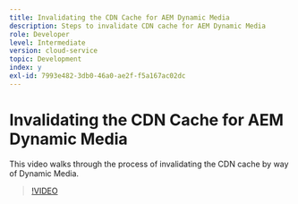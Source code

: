 ```yaml
---
title: Invalidating the CDN Cache for AEM Dynamic Media
description: Steps to invalidate CDN cache for AEM Dynamic Media
role: Developer
level: Intermediate
version: cloud-service
topic: Development
index: y
exl-id: 7993e482-3db0-46a0-ae2f-f5a167ac02dc
---
```

# Invalidating the CDN Cache for AEM Dynamic Media

This video walks through the process of invalidating the CDN cache by way of Dynamic Media.

>[!VIDEO](https://video.tv.adobe.com/v/335457?quality=9&learn=on)
